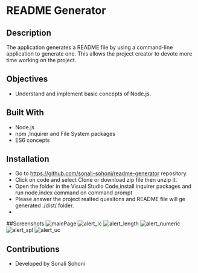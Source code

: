 
# README Generator

## Description
The application generates a README file by using a command-line application to generate one. This allows the project creator to devote more time working on the project.

## Objectives
* Understand and implement basic concepts of Node.js.


## Built With
* Node.js
* npm ,Inquirer and File System packages
* ES6 concepts


## Installation
* Go to https://github.com/sonali-sohoni/readme-generator repository.
* Click on code and select Clone or download zip file then unzip it.
* Open the folder in the Visual Studio Code,install inquirer packages and run node.index command on command prompt
* Please answer the project realted quesitons and README file will ge generated ./dist/ folder.
* 
##Screenshots
![mainPage](https://user-images.githubusercontent.com/88642738/133005187-c14b602c-ba0e-4a03-a980-fb0e08da9912.JPG)
![alert_lc](https://user-images.githubusercontent.com/88642738/133005190-7e1a583d-2fd2-4738-ac7c-443db0b39150.JPG)
![alert_length](https://user-images.githubusercontent.com/88642738/133005191-be58d853-6c00-49af-94e3-f13bfee01823.JPG)
![alert_numeric](https://user-images.githubusercontent.com/88642738/133005193-63aac632-c7b9-4210-ab37-03ad3d3c85f7.JPG)
![alert_spl](https://user-images.githubusercontent.com/88642738/133005195-ccd09bef-1cc1-4dfa-a5e1-eb21443f1c3f.JPG)
![alert_uc](https://user-images.githubusercontent.com/88642738/133005196-4c8c1002-bfc8-4d53-99f8-768481fea0fb.JPG)





   
## Contributions
* Developed by Sonali Sohoni


    
  




